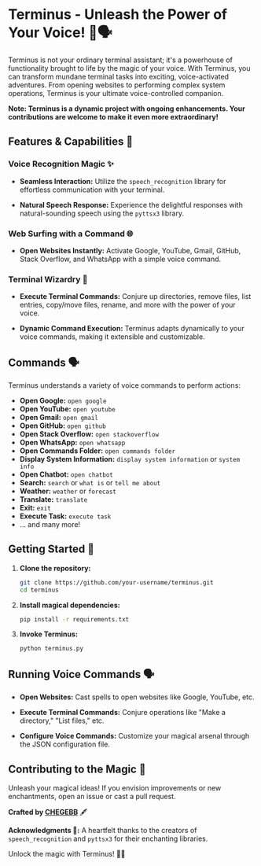 # Terminus - Unleash the Power of Your Voice! 🚀🗣️

Terminus is not your ordinary terminal assistant; it's a powerhouse of functionality brought to life by the magic of your voice. With Terminus, you can transform mundane terminal tasks into exciting, voice-activated adventures. From opening websites to performing complex system operations, Terminus is your ultimate voice-controlled companion.

**Note: Terminus is a dynamic project with ongoing enhancements. Your contributions are welcome to make it even more extraordinary!**

## Features & Capabilities 🌟

### Voice Recognition Magic ✨

- **Seamless Interaction:** Utilize the `speech_recognition` library for effortless communication with your terminal.

- **Natural Speech Response:** Experience the delightful responses with natural-sounding speech using the `pyttsx3` library.

### Web Surfing with a Command 🌐

- **Open Websites Instantly:** Activate Google, YouTube, Gmail, GitHub, Stack Overflow, and WhatsApp with a simple voice command.

### Terminal Wizardry 🔮

- **Execute Terminal Commands:** Conjure up directories, remove files, list entries, copy/move files, rename, and more with the power of your voice.

- **Dynamic Command Execution:** Terminus adapts dynamically to your voice commands, making it extensible and customizable.


## Commands 🗣️

Terminus understands a variety of voice commands to perform actions:

- **Open Google:** `open google`
- **Open YouTube:** `open youtube`
- **Open Gmail:** `open gmail`
- **Open GitHub:** `open github`
- **Open Stack Overflow:** `open stackoverflow`
- **Open WhatsApp:** `open whatsapp`
- **Open Commands Folder:** `open commands folder`
- **Display System Information:** `display system information` or `system info`
- **Open Chatbot:** `open chatbot`
- **Search:** `search` or `what is` or `tell me about`
- **Weather:** `weather` or `forecast`
- **Translate:** `translate`
- **Exit:** `exit`
- **Execute Task:** `execute task`
- ... and many more!

## Getting Started 🚦

1. **Clone the repository:**
    ```bash
    git clone https://github.com/your-username/terminus.git
    cd terminus
    ```

2. **Install magical dependencies:**
    ```bash
    pip install -r requirements.txt
    ```

3. **Invoke Terminus:**
    ```bash
    python terminus.py
    ```

## Running Voice Commands 🗣️

- **Open Websites:** Cast spells to open websites like Google, YouTube, etc.

- **Execute Terminal Commands:** Conjure operations like "Make a directory," "List files," etc.

- **Configure Voice Commands:** Customize your magical arsenal through the JSON configuration file.

## Contributing to the Magic 🤝

Unleash your magical ideas! If you envision improvements or new enchantments, open an issue or cast a pull request.

**Crafted by [CHEGEBB](https://github.com/CHEGEBB)** 🖋️

**Acknowledgments 🙌:**
A heartfelt thanks to the creators of `speech_recognition` and `pyttsx3` for their enchanting libraries.

Unlock the magic with Terminus! 🌟🔮
